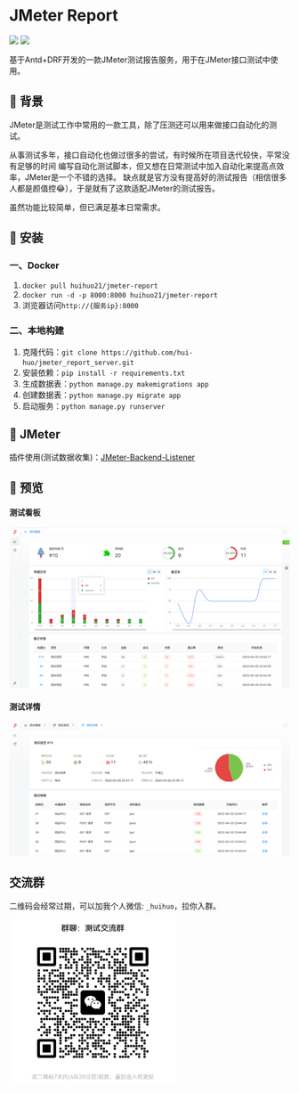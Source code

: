# JMeter Report

![](https://img.shields.io/badge/JMeter-green)
[![](https://img.shields.io/github/last-commit/hui-huo/jmeter_report_server)](https://github.com/hui-huo/jmeter_report_server)

基于Antd+DRF开发的一款JMeter测试报告服务，用于在JMeter接口测试中使用。


## 🌴 背景
JMeter是测试工作中常用的一款工具，除了压测还可以用来做接口自动化的测试。

从事测试多年，接口自动化也做过很多的尝试，有时候所在项目迭代较快，平常没有足够的时间
编写自动化测试脚本，但又想在日常测试中加入自动化来提高点效率，JMeter是一个不错的选择。
缺点就是官方没有提高好的测试报告（相信很多人都是颜值控😂），于是就有了这款适配JMeter的测试报告。

虽然功能比较简单，但已满足基本日常需求。

## 📌 安装

### 一、Docker

1. `docker pull huihuo21/jmeter-report`
2. `docker run -d -p 8000:8000 huihuo21/jmeter-report`
3. 浏览器访问`http://{服务ip}:8000`

### 二、本地构建
1. 克隆代码：`git clone https://github.com/hui-huo/jmeter_report_server.git`
2. 安装依赖：`pip install -r requirements.txt `
3. 生成数据表：`python manage.py makemigrations app`
4. 创建数据表：`python manage.py migrate app`
5. 启动服务：`python manage.py runserver`

## 👏 JMeter
插件使用(测试数据收集)：[JMeter-Backend-Listener](https://github.com/hui-huo/JMeter-Backend-Listener)

## 🔎 预览

#### 测试看板
![image-20230420234719980](./report.png)

#### 测试详情
![image-20230420234811354](./detail.png)

## 交流群
二维码会经常过期，可以加我个人微信: `_huihuo`，拉你入群。

<img src="./wx.png" alt="_huihuo" width="300" height="300" />




